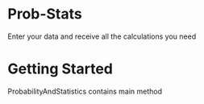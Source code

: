 # Prob-Stats
Enter your data and receive all the calculations you need
# Getting Started
ProbabilityAndStatistics contains main method
